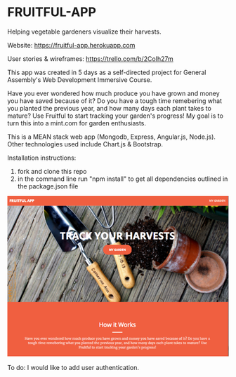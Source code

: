 # FRUITFUL-APP
Helping vegetable gardeners visualize their harvests.

Website:  https://fruitful-app.herokuapp.com

User stories & wireframes: https://trello.com/b/2CoIh27m

This app was created in 5 days as a self-directed project for General Assembly's Web Development Immersive Course.

Have you ever wondered how much produce you have grown and money you have saved because of it?  Do you have a tough time remebering what you planted the previous year, and how many days each plant takes to mature? Use Fruitful to start tracking your garden's progress!  My goal is to turn this into a mint.com for garden enthusiasts. 

This is a MEAN stack web app (Mongodb, Express, Angular.js, Node.js).  Other technologies used include Chart.js & Bootstrap. 

Installation instructions:  
1. fork and clone this repo
2. in the command line run "npm install" to get all dependencies outlined in the 
   package.json file

![alt text](public/img/screenshot.png)

To do: I would like to add user authentication.